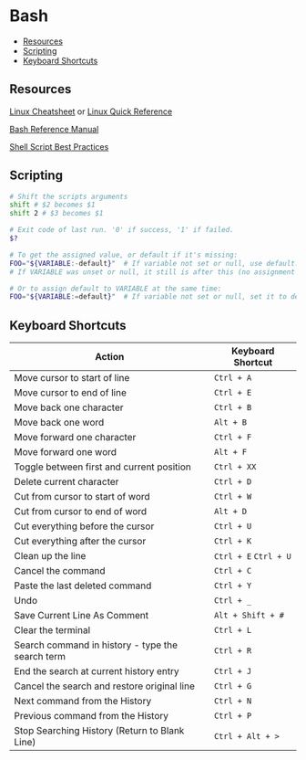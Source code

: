 # Bash

- [Resources](#resources)
- [Scripting](#scripting)
- [Keyboard Shortcuts](#keyboard-shortcuts)

## Resources

[Linux Cheatsheet](linux.md) or [Linux Quick Reference](quickref.md)

[Bash Reference Manual](https://www.gnu.org/software/bash/manual/bash.html)

[Shell Script Best Practices](https://sharats.me/posts/shell-script-best-practices/)

## Scripting

```bash
# Shift the scripts arguments
shift # $2 becomes $1
shift 2 # $3 becomes $1

# Exit code of last run. '0' if success, '1' if failed.
$?

# To get the assigned value, or default if it's missing:
FOO="${VARIABLE:-default}"  # If variable not set or null, use default.
# If VARIABLE was unset or null, it still is after this (no assignment done).

# Or to assign default to VARIABLE at the same time:
FOO="${VARIABLE:=default}"  # If variable not set or null, set it to default.
```

## Keyboard Shortcuts

| Action | Keyboard Shortcut |
| --- | --- |
| Move cursor to start of line | `Ctrl + A` |
| Move cursor to end of line | `Ctrl + E` |
| Move back one character | `Ctrl + B` |
| Move back one word | `Alt + B` |
| Move forward one character | `Ctrl + F` |
| Move forward one word | `Alt + F` |
| Toggle between first and current position | `Ctrl + XX` |
| Delete current character | `Ctrl + D` |
| Cut from cursor to start of word | `Ctrl + W` |
| Cut from cursor to end of word | `Alt + D` |
| Cut everything before the cursor | `Ctrl + U` |
| Cut everything after the cursor | `Ctrl + K` |
| Clean up the line | `Ctrl + E` `Ctrl + U` |
| Cancel the command | `Ctrl + C` |
| Paste the last deleted command | `Ctrl + Y` |
| Undo | `Ctrl + _` |
| Save Current Line As Comment | `Alt + Shift + #` |
| Clear the terminal | `Ctrl + L` |
| Search command in history - type the search term | `Ctrl + R` |
| End the search at current history entry | `Ctrl + J` |
| Cancel the search and restore original line | `Ctrl + G` |
| Next command from the History | `Ctrl + N` |
| Previous command from the History | `Ctrl + P` |
| Stop Searching History (Return to Blank Line) | `Ctrl + Alt + >` |
